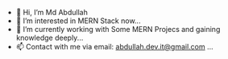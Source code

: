 - 👋 Hi, I’m Md Abdullah
- 👀 I’m interested in MERN Stack now...
- 🌱 I’m currently working with Some MERN Projecs and gaining knowledge deeply...
- 📫 Contact with me via email: abdullah.dev.it@gmail.com ...

<!---
Md-Abdullah-321/Md-Abdullah-321 is a ✨ special ✨ repository because its `README.md` (this file) appears on your GitHub profile.
You can click the Preview link to take a look at your changes.
--->
